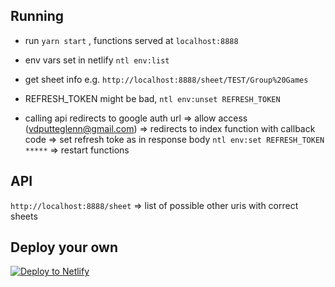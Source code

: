 ## Running

- run `yarn start` , functions served at `localhost:8888`

- env vars set in netlify `ntl env:list`

- get sheet info e.g. `http://localhost:8888/sheet/TEST/Group%20Games`

- REFRESH_TOKEN might be bad, `ntl env:unset REFRESH_TOKEN`

- calling api redirects to google auth url => allow access (vdputteglenn@gmail.com)
  => redirects to index function with callback code
  => set refresh toke as in response body `ntl env:set REFRESH_TOKEN *****`
  => restart functions

## API

`http://localhost:8888/sheet` => list of possible other uris with correct sheets

## Deploy your own

[![Deploy to Netlify](https://www.netlify.com/img/deploy/button.svg)](https://app.netlify.com/start/deploy?repository=https://github.com/gvdp/sheets-as-an-api)
